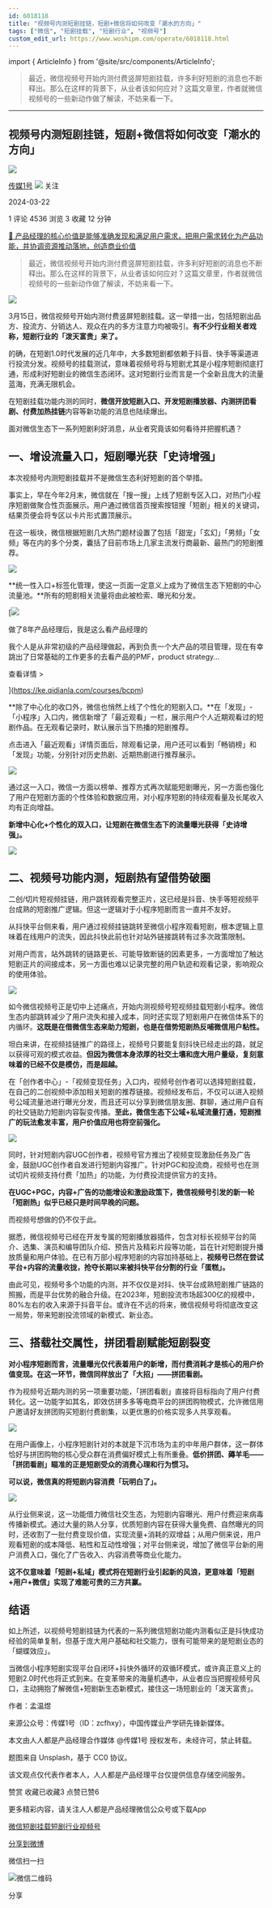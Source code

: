 ```yaml
---
id: 6018118
title: "视频号内测短剧挂链，短剧+微信将如何改变「潮水的方向」"
tags: ["微信", "短剧挂载", "短剧行业", "视频号"]
custom_edit_url: https://www.woshipm.com/operate/6018118.html
---
```

import { ArticleInfo } from '@site/src/components/ArticleInfo';

<ArticleInfo
    author="传媒1号"
    authorLink="https://www.woshipm.com/u/1197485"
    published="2024-03-22"
    views={4536}
    comments={1}
    collects={3}
/>

> 最近，微信视频号开始内测付费竖屏短剧挂载，许多利好短剧的消息也不断释出。那么在这样的背景下，从业者该如何应对？这篇文章里，作者就微信视频号的一些新动作做了解读，不妨来看一下。

---

## 视频号内测短剧挂链，短剧+微信将如何改变「潮水的方向」

[![](https://static.woshipm.com/view/woshipm_api_def_20230410201509_5019.jpg?imageView2/1/w/72/h/72/q/100)](https://www.woshipm.com/u/1197485)

[传媒1号](https://www.woshipm.com/u/1197485) ![](https://static.woshipm.com/tag/1122_1@2x.png) 关注

2024-03-22

1 评论 4536 浏览 3 收藏 12 分钟

[🔗 产品经理的核心价值是能够准确发现和满足用户需求，把用户需求转化为产品功能，并协调资源推动落地，创造商业价值](https://ke.qidianla.com/courses/90pm)

> 最近，微信视频号开始内测付费竖屏短剧挂载，许多利好短剧的消息也不断释出。那么在这样的背景下，从业者该如何应对？这篇文章里，作者就微信视频号的一些新动作做了解读，不妨来看一下。

![](https://image.woshipm.com/2023/04/17/bb860736-dcf5-11ed-a8f2-00163e0b5ff3.png)

3月15日，微信视频号开始内测付费竖屏短剧挂载。这一举措一出，包括短剧出品方、投流方、分销达人、观众在内的多方注意力均被吸引。**有不少行业相关者戏称，短剧行业的「泼天富贵」来了。**

的确，在短剧1.0时代发展的近几年中，大多数短剧都依赖于抖音、快手等渠道进行投流分发。视频号的挂载测试，意味着视频号将与短剧尤其是小程序短剧彻底打通，形成利好短剧业的微信生态闭环。这对短剧行业而言是一个全新且庞大的流量蓝海，充满无限机会。

在短剧挂载功能内测的同时，**微信开放短剧入口、开发短剧播放器、内测拼团看剧、付费加热挂链**内容等新功能的消息也陆续爆出。

面对微信生态下一系列短剧利好消息，从业者究竟该如何看待并把握机遇？

## 一、增设流量入口，短剧曝光获「史诗增强」

本次视频号内测短剧挂载并不是微信生态利好短剧的首个举措。

事实上，早在今年2月末，微信就在「搜一搜」上线了短剧专区入口，对热门小程序短剧做聚合性页面展示。用户通过微信首页搜索按钮搜「短剧」相关的关键词，结果页便会将专区以卡片形式置顶展示。

在这一板块，微信根据短剧几大热门题材设置了包括「甜宠」「玄幻」「男频」「女频」等在内的多个分类，囊括了目前市场上几家主流发行商最新、最热门的短剧推荐。

![](https://image.woshipm.com/wp-files/2024/03/1i1SJ1f3VEdXRGJVbrKR.png)

**统一性入口+标签化管理，使这一页面一定意义上成为了微信生态下短剧的中心流量池。**所有的短剧相关流量将由此被检索、曝光和分发。

[![](https://image.woshipm.com/2023/08/02/bf59b8ba-30e4-11ee-88e7-00163e0b5ff3.png)

做了8年产品经理后，我是这么看产品经理的

我个人是从非常初级的产品经理做起，再到负责一个大产品的项目管理，现在有幸跳出了日常基础的工作更多的去看产品的PMF，product strategy...

查看详情 >

](https://ke.qidianla.com/courses/bcpm)

**除了中心化的收口外，微信也悄然上线了个性化的短剧入口。**在「发现」-「小程序」入口内，微信新增了「最近观看」一栏，展示用户个人近期观看过的短剧作品。在无观看记录时，默认展示当下热播的短剧推荐。

点击进入「最近观看」详情页面后，除观看记录，用户还可以看到「畅销榜」和「发现」功能，分别针对历史热剧、近期热剧进行推荐展示。

![](https://image.woshipm.com/wp-files/2024/03/iagSP7m56iqeH6p1IXBw.png)

通过这一入口，微信一方面以榜单、推荐方式再次赋能短剧曝光，另一方面也强化了用户在短剧方面的个性体验和数据应用，对小程序短剧的持续观看量及长尾收入均有正向增益。

**新增中心化+个性化的双入口，让短剧在微信生态下的流量曝光获得「史诗增强」。**

![](https://image.woshipm.com/wp-files/2024/03/aZt0xReCjF1kepzBMz9x.png)

## 二、视频号功能内测，短剧热有望借势破圈

二创/切片短视频挂链，用户跳转观看完整正片，这已经是抖音、快手等短视频平台成熟的短剧推广逻辑。但这一逻辑对于小程序短剧而言一直并不友好。

从抖快平台侧来看，用户通过视频挂链跳转至微信小程序观看短剧，根本逻辑上意味着在线用户的流失，因此抖快此前也针对站外链接跳转有过多次政策限制。

对用户而言，站外跳转的链路更长、可能导致断链的因素更多，一方面增加了触达短剧正片的间接成本，另一方面也难以记录完整的用户轨迹和观看记录，影响观众的使用体验。

![](https://image.woshipm.com/wp-files/2024/03/wZY06arhvfh5JngBVFzQ.png)

如今微信视频号正是切中上述痛点，开始内测视频号短视频挂载短剧小程序。微信生态内部跳转减少了用户流失和接入成本，同时还实现了短剧用户在微信体系下的内循环。**这既是在借微信生态来助力短剧，也是在借势短剧热反哺微信用户粘性。**

坦白来讲，在视频挂链推广的路径上，视频号只要能复刻抖快已经走出的路，就足以获得可观的模式收益。**但因为微信本身浓厚的社交土壤和庞大用户量级，复刻意味着的已经不仅是模仿，而是超越。**

在「创作者中心」-「视频变现任务」入口内，视频号创作者可以选择短剧挂载，在自己的二创视频中添加相关短剧的推荐链接。视频经发布后，不仅可以进入视频号公域流量池进行曝光分发，而且还可以分享到微信朋友圈、群聊，通过用户自有的社交链助力短剧内容裂变传播。**至此，微信生态下公域+私域流量打通，短剧推广的玩法愈发丰富，用户价值应用也将空前强化。**

![](https://image.woshipm.com/wp-files/2024/03/QxqwWdwZUfhn3SwXbght.png)

同时，针对短剧内容UGC创作者，视频号官方推出了视频变现激励任务及广告金，鼓励UGC创作者自发进行短剧内容推广。针对PGC和投流商，视频号也在测试切片视频支持付费「加热」的功能，为付费投流提供官方的支持。

**在UGC+PGC，内容+广告的功能增设和激励政策下，微信视频号引发的新一轮「短剧热」似乎已经只是时间早晚的问题。**

而视频号想做的仍不仅于此。

据悉，微信视频号已经在开发专属的短剧播放器插件，包含对标长视频平台的简介、选集、演员和编导团队介绍、预告片及精彩片段等功能，旨在针对短剧提升播放质量和用户体验。在已有万部小程序短剧的内容加持基础上，**视频号已然在尝试平台+内容的流量收拢，抢夺长期以来被抖快平台分割的行业「蛋糕」。**

由此可见，视频号多个功能的内测，并不仅仅是对抖、快平台成熟短剧推广链路的照搬，而是平台优势的融合升级。在2023年，短剧投流市场超300亿的规模中，80%左右的收入来源于抖音平台。或许在不远的将来，微信视频号将彻底改变这一局势，带来短剧投流领域的新模式、新业态。

## 三、搭载社交属性，拼团看剧赋能短剧裂变

**对小程序短剧而言，流量曝光仅代表着用户的新增，而付费消耗才是核心的用户价值变现。在这一环节，微信同样放出了「大招」——拼团看剧。**

作为视频号近期内测的另一项重要功能，「拼团看剧」直接将目标指向了用户付费转化。这一功能字如其名，即效仿拼多多等电商平台的拼团购物模式，允许微信用户邀请好友拼团购买短剧付费剧集，以更优惠的价格实现多人共享观看。

![](https://image.woshipm.com/wp-files/2024/03/GmcsIOFx8yG93aL2GmYn.png)

在用户画像上，小程序短剧针对的本就是下沉市场为主的中年用户群体，这一群体恰好与拼团购物的核心受众群在消费偏好模式上有所重叠。**低价拼团、薅羊毛——「拼团看剧」瞄准的正是短剧受众的消费心理和行为惯习。**

**可以说，微信真的将短剧内容消费「玩明白了」。**

![](https://image.woshipm.com/wp-files/2024/03/cq0Cg0Qjv8cNnTbfvcaf.png)

从行业侧来说，这一功能借力微信社交生态，为短剧内容曝光、用户付费迎来病毒传播新模式。通过大量的熟人分享，优质短剧内容在获得大量免费、自然曝光的同时，还收割了一批付费变现价值，实现流量+消耗的双增益；从用户侧来说，用户观看短剧的成本降低、粘性和互动性增强；对平台侧来说，增加了微信平台新的用户消费入口，强化了广告收入、内容消费等商业化能力。

**这不仅意味着「短剧+私域」模式将在短剧行业引起新的风浪，更意味着「短剧+用户+微信」实现了难能可贵的三方共赢。**

## 结语

如上所述，以视频号短剧挂链为代表的一系列微信短剧功能内测看似正是抖快成功经验的简单复制，但基于庞大用户基础和社交能力，很有可能带来的是短剧业态的「蝴蝶效应」。

当微信小程序短剧实现平台自闭环+抖快外循环的双循环模式，或许真正意义上的短剧2.0时代也将正式到来。在变革带来的海量机遇中，从业者应当把握视频号风口，主动拥抱了解微信+短剧新生态新模式，接住这一场短剧业的「泼天富贵」。

作者：孟温煜

来源公众号：传媒1号（ID：zcfhxy），中国传媒业产学研先锋新媒体。

本文由人人都是产品经理合作媒体 @传媒1号 授权发布，未经许可，禁止转载。

题图来自 Unsplash，基于 CC0 协议。

该文观点仅代表作者本人，人人都是产品经理平台仅提供信息存储空间服务。

赞赏 收藏已收藏3 点赞已赞6

更多精彩内容，请关注人人都是产品经理微信公众号或下载App

[微信](https://www.woshipm.com/tag/%e5%be%ae%e4%bf%a1)[短剧挂载](https://www.woshipm.com/tag/%e7%9f%ad%e5%89%a7%e6%8c%82%e8%bd%bd)[短剧行业](https://www.woshipm.com/tag/%e7%9f%ad%e5%89%a7%e8%a1%8c%e4%b8%9a)[视频号](https://www.woshipm.com/tag/%e8%a7%86%e9%a2%91%e5%8f%b7)

[分享到微博](https://service.weibo.com/share/share.php?appkey=2775287854&title=视频号内测短剧挂链，短剧+微信将如何改变「潮水的方向」&url=https://www.woshipm.com/operate/6018118.html&pic=https://image.woshipm.com/2023/04/17/bb860736-dcf5-11ed-a8f2-00163e0b5ff3.png)

微信扫一扫

![微信二维码](https://api.pwmqr.com/qrcode/create/?url=https://www.woshipm.com/operate/6018118.html)

分享